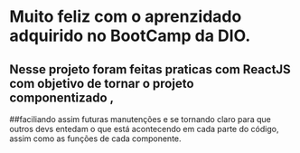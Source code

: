 # Muito feliz com o aprenzidado adquirido no BootCamp da DIO.

## Nesse projeto foram feitas praticas com ReactJS com objetivo de tornar o projeto componentizado ,
##faciliando assim futuras manutenções e se tornando claro para que outros devs entedam o que está
acontecendo em cada parte do código, assim como as funções de cada componente.


